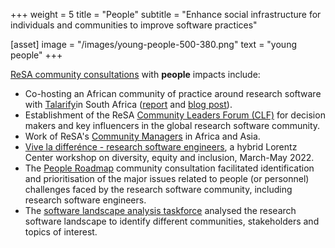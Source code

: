 +++
weight = 5
title = "People"
subtitle = "Enhance social infrastructure for individuals and communities to improve software practices"

[asset]
  image = "/images/young-people-500-380.png"
  text = "young people"
+++

[ReSA community consultations](https://www.researchsoft.org/taskforces/) with **people** impacts include:

* Co-hosting an African community of practice around research software with [Talarify](https://www.talarify.co.za/)in South Africa ([report](https://doi.org/10.5281/zenodo.7980634) and [blog post](https://www.talarify.co.za/2023/05/29/driving-sustainable-research-software-and-systems-insights-from-the-first-research-software-indaba-in-africa/)).
* Establishment of the ReSA [Community Leaders Forum (CLF)](https://www.researchsoft.org/community-forum) for decision makers and key influencers in the global research software community.
* Work of ReSA's [Community Managers](https://www.researchsoft.org/people/) in Africa and Asia.
* [Vive la differénce - research software engineers](https://www.researchsoft.org/events/2022-04/), a hybrid Lorentz Center workshop on diversity, equity and inclusion, March-May 2022.
* The [People Roadmap](https://www.researchsoft.org/documents/people-roadmap.pdf) community consultation facilitated identification and prioritisation of the major issues related to people (or personnel) challenges faced by the research software community, including research software engineers.
* The [software landscape analysis taskforce](http://doi.org/10.5281/zenodo.3699950) analysed the research software landscape to identify different communities, stakeholders and topics of interest.

